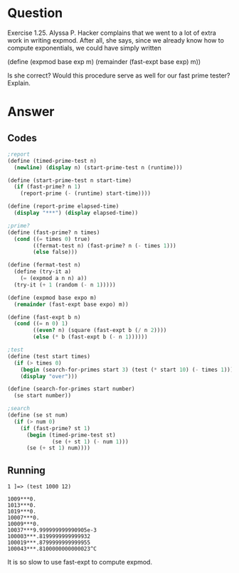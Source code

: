 # Question
Exercise 1.25.  Alyssa P. Hacker complains that we went to a lot of extra work in writing expmod. After all, she says, since we already know how to compute exponentials, we could have simply written

(define (expmod base exp m)
  (remainder (fast-expt base exp) m))

Is she correct? Would this procedure serve as well for our fast prime tester? Explain.

# Answer
## Codes
```scheme
;report
(define (timed-prime-test n)
  (newline) (display n) (start-prime-test n (runtime)))

(define (start-prime-test n start-time)
  (if (fast-prime? n 1)
    (report-prime (- (runtime) start-time))))

(define (report-prime elapsed-time)
  (display "***") (display elapsed-time))

;prime?
(define (fast-prime? n times)
  (cond ((= times 0) true)
        ((fermat-test n) (fast-prime? n (- times 1)))
        (else false)))

(define (fermat-test n)
  (define (try-it a)
    (= (expmod a n n) a))
  (try-it (+ 1 (random (- n 1)))))

(define (expmod base expo m)
  (remainder (fast-expt base expo) m))

(define (fast-expt b n)
  (cond ((= n 0) 1)
        ((even? n) (square (fast-expt b (/ n 2))))
        (else (* b (fast-expt b (- n 1))))))

;test
(define (test start times)
  (if (> times 0)
    (begin (search-for-primes start 3) (test (* start 10) (- times 1)))
    (display "over")))

(define (search-for-primes start number)
  (se start number))

;search
(define (se st num)
  (if (> num 0)
    (if (fast-prime? st 1)
      (begin (timed-prime-test st)
              (se (+ st 1) (- num 1)))
      (se (+ st 1) num))))

```
## Running
```
1 ]=> (test 1000 12)

1009***0.
1013***0.
1019***0.
10007***0.
10009***0.
10037***9.999999999990905e-3
100003***.8199999999999932
100019***.8799999999999955
100043***.8100000000000023^C
```
It is so slow to use fast-expt to compute expmod.
